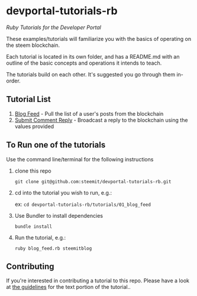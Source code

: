 # devportal-tutorials-rb

_Ruby Tutorials for the Developer Portal_

These examples/tutorials will familiarize you with the basics of operating on the steem blockchain.

Each tutorial is located in its own folder, and has a README.md with an outline of the basic concepts
and operations it intends to teach.

The tutorials build on each other. It's suggested you go through them in-order.

## Tutorial List

1.  [Blog Feed](tutorials/01_blog_feed) - Pull the list of a user's posts from the blockchain
11. [Submit Comment Reply](tutorials/11_submit_comment_reply) - Broadcast a reply to the blockchain using the values provided

## To Run one of the tutorials

Use the command line/terminal for the following instructions

1.  clone this repo

    `git clone git@github.com:steemit/devportal-tutorials-rb.git`

1.  cd into the tutorial you wish to run, e.g.:

    ex: `cd devportal-tutorials-rb/tutorials/01_blog_feed`

1.  Use Bundler to install dependencies

    `bundle install`

1.  Run the tutorial, e.g.:

    `ruby blog_feed.rb steemitblog`

## Contributing

If you're interested in contributing a tutorial to this repo. Please have a look at
[the guidelines](./tutorials/tutorial_structure.md) for the text portion of the tutorial..
